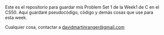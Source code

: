 Este es el repositorio para guardar mis Problem Set 1 de la Week1 de C en el CS50. Aquí guardaré pseudocódigo, código y demás cosas que use para esta week.

Cualquier cosa, contactar a davidmartinranger@gmail.com
